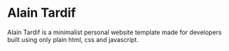 # Alain Tardif
Alain Tardif is a minimalist personal website template made for developers built using only plain html, css and javascript.


